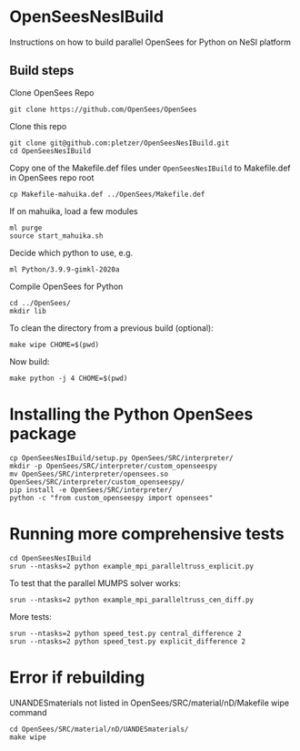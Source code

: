 # OpenSeesNesIBuild
Instructions on how to build parallel OpenSees for Python on NeSI platform

## Build steps

Clone OpenSees Repo
```
git clone https://github.com/OpenSees/OpenSees
```

Clone this repo
```
git clone git@github.com:pletzer/OpenSeesNesIBuild.git
cd OpenSeesNesIBuild
```

Copy one of the Makefile.def files under `OpenSeesNesIBuild` to Makefile.def in OpenSees repo root
```
cp Makefile-mahuika.def ../OpenSees/Makefile.def
```

If on mahuika, load a few modules
```
ml purge
source start_mahuika.sh
```

Decide which python to use, e.g.
```
ml Python/3.9.9-gimkl-2020a
```

Compile OpenSees for Python
```
cd ../OpenSees/
mkdir lib
```

To clean the directory from a previous build (optional):
```
make wipe CHOME=$(pwd)
```

Now build:
```
make python -j 4 CHOME=$(pwd)
```

# Installing the Python OpenSees package

```
cp OpenSeesNesIBuild/setup.py OpenSees/SRC/interpreter/
mkdir -p OpenSees/SRC/interpreter/custom_openseespy
mv OpenSees/SRC/interpreter/opensees.so OpenSees/SRC/interpreter/custom_openseespy/
pip install -e OpenSees/SRC/interpreter/
python -c "from custom_openseespy import opensees"
```

# Running more comprehensive tests

```
cd OpenSeesNesIBuild
srun --ntasks=2 python example_mpi_paralleltruss_explicit.py
```

To test that the parallel MUMPS solver works:
```
srun --ntasks=2 python example_mpi_paralleltruss_cen_diff.py
```

More tests:
```
srun --ntasks=2 python speed_test.py central_difference 2
srun --ntasks=2 python speed_test.py explicit_difference 2
```

# Error if rebuilding

UNANDESmaterials not listed in OpenSees/SRC/material/nD/Makefile wipe command

```
cd OpenSees/SRC/material/nD/UANDESmaterials/
make wipe
```
